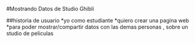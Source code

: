 #Mostrando Datos de Studio Ghibli 

##historia de usuario
*yo como estudiante
*quiero crear una pagina web 
*para poder mostrar/compartir datos con las demas personas , sobre un studio de peliculas